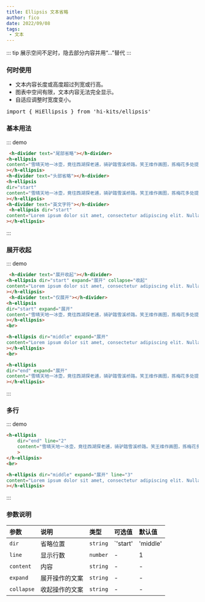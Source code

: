 ```yaml
---
title: Ellipsis 文本省略
author: fico
date: 2022/09/08
tags:
 - 文本
---
```

::: tip
展示空间不足时，隐去部分内容并用“...”替代
:::
### 何时使用
 - 文本内容长度或高度超过列宽或行高。
 - 图表中空间有限，文本内容无法完全显示。
 - 自适应调整时宽度变小。
<pre class="language-ts">
import { HiEllipsis } from 'hi-kits/ellipsis'
</pre>

### 基本用法

::: demo
```html
 <h-divider text="尾部省略"></h-divider>
<h-ellipsis
content="雪晴天地一冰壶，竟往西湖探老逋，骑驴踏雪溪桥路。笑王维作画图，拣梅花多处提壶。对酒看花笑，无钱当剑沽，醉倒在西湖！"
></h-ellipsis>
<h-divider text="头部省略"></h-divider>
<h-ellipsis
dir="start"
content="雪晴天地一冰壶，竟往西湖探老逋，骑驴踏雪溪桥路。笑王维作画图，拣梅花多处提壶。对酒看花笑，无钱当剑沽，醉倒在西湖！"
></h-ellipsis>
<h-divider text="英文字符"></h-divider>
 <h-ellipsis dir="start"
content="Lorem ipsum dolor sit amet, consectetur adipiscing elit. Nulla sagittis tellus ut turpis condimentum, ut dignissim lacus tincidunt. Cras dolor metus, ultrices condimentum sodales sit amet, pharetra sodales eros. Phasellus vel felis tellus. Mauris rutrum ligula nec dapibus feugiat. In vel dui laoreet, commodo augue id, lacus."
></h-ellipsis>

```
:::


### 展开收起

::: demo
```html
 <h-divider text="展开收起"></h-divider>
<h-ellipsis dir="start" expand="展开" collapse="收起"
content="Lorem ipsum dolor sit amet, consectetur adipiscing elit. Nulla sagittis tellus ut turpis condimentum, ut dignissim lacus tincidunt. Cras dolor metus, ultrices condimentum sodales sit amet, pharetra sodales eros. Phasellus vel felis tellus. Mauris rutrum ligula nec dapibus feugiat. In vel dui laoreet, commodo augue id, lacus."
></h-ellipsis>
 <h-divider text="仅展开"></h-divider>
<h-ellipsis
dir="start" expand="展开"
content="雪晴天地一冰壶，竟往西湖探老逋，骑驴踏雪溪桥路。笑王维作画图，拣梅花多处提壶。对酒看花笑，无钱当剑沽，醉倒在西湖！"
></h-ellipsis>
<br>

<h-ellipsis dir="middle" expand="展开"
content="Lorem ipsum dolor sit amet, consectetur adipiscing elit. Nulla sagittis tellus ut turpis condimentum, ut dignissim lacus tincidunt. Cras dolor metus, ultrices condimentum sodales sit amet, pharetra sodales eros. Phasellus vel felis tellus. Mauris rutrum ligula nec dapibus feugiat. In vel dui laoreet, commodo augue id, pulvinarlacus."
></h-ellipsis>
<br>

<h-ellipsis
dir="end" expand="展开"
content="雪晴天地一冰壶，竟往西湖探老逋，骑驴踏雪溪桥路。笑王维作画图，拣梅花多处提壶。对酒看花笑，无钱当剑沽，醉倒在西湖！"
></h-ellipsis>
```
:::

### 多行

::: demo
```html
<h-ellipsis
    dir="end" line="2"
    content="雪晴天地一冰壶，竟往西湖探老逋，骑驴踏雪溪桥路。笑王维作画图，拣梅花多处提壶。对酒看花笑，无钱当剑沽，醉倒在西湖！雪晴天地一冰壶，竟往西湖探老逋，骑驴踏雪溪桥路。笑王维作画图，拣梅花多处提壶。对酒看花笑，无钱当剑沽，醉倒在西湖"
    >
</h-ellipsis>
<br>

<h-ellipsis dir="middle" expand="展开" line="3"
content="Lorem ipsum dolor sit amet, consectetur adipiscing elit. Nulla sagittis tellus ut turpis condimentum, ut dignissim lacus tincidunt. Cras dolor metus, ultrices condimentum sodales sit amet, pharetra sodales eros. Phasellus vel felis tellus. Mauris rutrum ligula nec dapibus feugiat. In vel dui laoreet, commodo augue id, pulvinarlacus."
></h-ellipsis>

```
:::
### 参数说明

|参数|说明|类型|可选值|默认值
|:--|:--|:--|:-----|:---
| `dir`| 省略位置 |  `string` | `'start' | 'middle' | 'end'`| `end`
| `line`| 显示行数 |  `number` | - | 1
| `content`| 内容 |  `string` | - | -
| `expand`| 展开操作的文案 |  `string` | - | -
| `collapse`| 收起操作的文案 |  `string` | - | -
